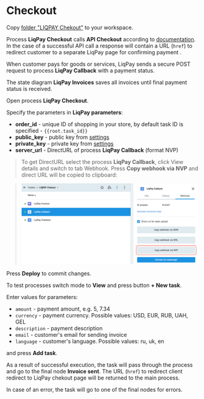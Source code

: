 # Checkout

Copy [folder "LIQPAY Chekout"](https://admin.corezoid.com/folder/conv/215972) to your workspace.

Process **LiqPay Checkout** calls **API Checkout** according to [documentation](https://www.liqpay.ua/documentation/api/aquiring/checkout/doc).
In the case of a successful API call a response will contain a URL (`href`) to redirect customer to a separate LiqPay page for confirming payment .

When customer pays for goods or services, LiqPay sends a secure POST request to process **LiqPay Callback** with a payment status.

The state diagram **LiqPay Invoices** saves all invoices until final payment status is received.

Open process **LiqPay Checkout**.

Specify the parameters in **LiqPay parameters**:
* **order_id** - unique ID of shopping in your store, by default task ID is specified - `{{root.task_id}}`
* **public_key** - public key from [settings](https://www.liqpay.ua/ru/admin/business)
* **private_key** - private key from [settings](https://www.liqpay.ua/ru/admin/business)
* **server_url** - DirectURL of process **LiqPay Callback** (format NVP)

> To get DirectURL select the process **LiqPay Callback**, click View details and switch to tab Webhook. Press **Copy webhook via NVP** and direct URL will be copied to clipboard:

> ![](../img/liqpay/liqpay_webhook.png)

Press **Deploy** to commit changes.

To test processes switch mode to **View** and press button **+ New task**.

Enter values for parameters:
* `amount` - payment amount, e.g. 5, 7.34
* `currency` - payment currency. Possible values: USD, EUR, RUB, UAH, GEL
* `description` - payment description
* `email` - customer's email for sending invoice
* `language` - customer's language. Possible values: ru, uk, en

and press **Add task**.

As a result of successful execution, the task will pass through the process and go to the final node **Invoice sent**.
The URL (`href`) to redirect client redirect to LiqPay chekout page will be returned to the main process.

In case of an error, the task will go to one of the final nodes for errors.